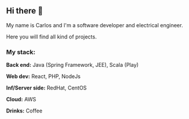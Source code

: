 ## Hi there 👋

My name is Carlos and I'm a software developer and electrical engineer.

Here you will find all kind of projects.

### My stack:

**Back end:** Java (Spring Framework, JEE), Scala (Play)

**Web dev:** React, PHP, NodeJs

**Inf/Server side:** RedHat, CentOS

**Cloud:** AWS

**Drinks:** Coffee



